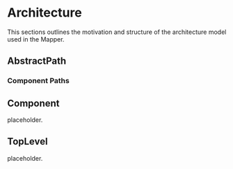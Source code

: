 # Architecture

This sections outlines the motivation and structure of the architecture model
used in the Mapper.



## AbstractPath

### Component Paths


## Component
placeholder.

## TopLevel
placeholder.

